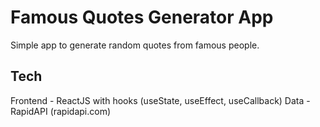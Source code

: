 # Famous Quotes Generator App

Simple app to generate random quotes from famous people.

## Tech

Frontend - ReactJS with hooks (useState, useEffect, useCallback)
Data - RapidAPI (rapidapi.com)

